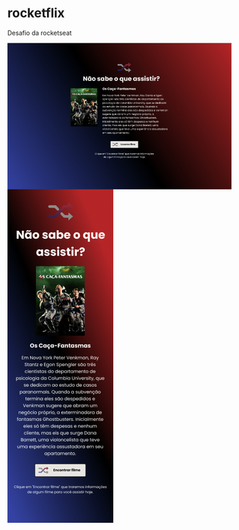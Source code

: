 # rocketflix
Desafio da rocketseat

<p>
  <img src="https://github.com/Wollace-Buarque/rocketflix/blob/main/src/assets/Screenshot_1.png?raw=true" width="700" align="center" />
  <img src="https://github.com/Wollace-Buarque/rocketflix/blob/main/src/assets/Screenshot_2.png?raw=true" align="center"/>
</p>
